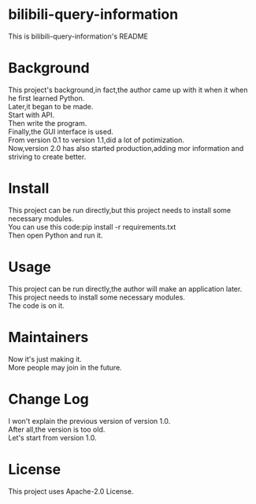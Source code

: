 # bilibili-query-information
This is bilibili-query-information's README
# Background
This project's background,in fact,the author came up with it when it when he first learned Python.  
Later,it began to be made.  
Start with API.  
Then write the program.  
Finally,the GUI interface is used.  
From version 0.1 to version 1.1,did a lot of potimization.  
Now,version 2.0 has also started production,adding mor information and striving to create better.
# Install
This project can be run directly,but this project needs to install some necessary modules.  
You can use this code:pip install -r requirements.txt  
Then open Python and run it.
# Usage
This project can be run directly,the author will make an application later.  
This project needs to install some necessary modules.  
The code is on it.
# Maintainers
Now it's just making it.  
More people may join in the future.
# Change Log
I won't explain the previous version of version 1.0.  
After all,the version is too old.  
Let's start from version 1.0.
# License
This project uses Apache-2.0 License.
